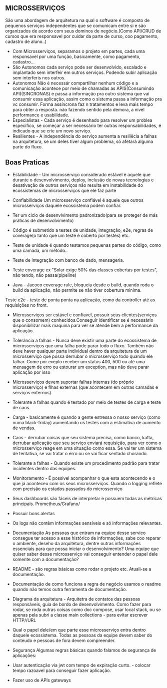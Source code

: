 ## MICROSSERVIÇOS ##

São uma abordagem de arquitetura na qual o software é composto de pequenos serviços independentes que se comunicam entre si e são organizados de acordo com seus dominos de negócio.(Como API/CRUD de cursos que era responsavel por cuidar da parte de curso, coo pagamento, cadastro de aluno..) 
- Com Microsserviços, separamos o projeto em partes, cada uma responsavel por uma função, basicamente, como pagamento, cadastro...
- São Autonomos cada serviço pode ser desenvolvido, escalado e implantado sem interfeir em outros serviços. Podendo subir aplicação sem interferis nos outros.
- Autonomos Não é necessár compartilhar nenhum código e a comunicação acontece por meio de chamadas as APIS(Consumindo API)(SINCRONAS) e passa a informação pra outro sistema que vai consumir essa aplicação, assim como o sistema passa a informação pra vc consumir.
Forma assíncrona faz n tratamentos e leva mais tempo para obter a resposta. não fazendo sentido pela demora, a nivel performance e usabilidade.
- Especialistas - Cada serviço é desenhado para resolver um problea especifico, se começar a ser necessário ter outras responsabilidades, é indicado que se crie um novo serviço.
- Resilientes - A independência do serviço aumenta a resiliêcia a falhas na arquitetura, se um deles tiver algum problema, só afetará alguma parte do fluxo.

## Boas Praticas ##
- Estabilidade - Um microsserviço considerado estável é aquele que durante o desenvolvimento, deploy, inclusão de novas tecnologias e desativação de outros serviços não resulta em instabilidade do ecossistemas de microsserviços que ele faz parte
- Confiabilidade Um microsserviço confiável é aquele que outros microsserviços daquele ecossistema podem confiar.
- Ter um ciclo de desenvlvimento padronizado(para se proteger de más práticas de desenvolvimento)
- Código é submetido a testes de unidade, integração, e2e, regras de coverage(o tanto que um teste é coberto por testes) etc.

- Teste de unidade é quando testamos pequenas partes do código, como uma camada, um método..

- Teste de integração com banco de dado, mensageria.

- Teste coverage ex "Solar exige 50% das classes cobertas por testes", não tendo, não passa(pipeline)
- Java - Jacoco coverage rule, bloqueia desde o build, quando roda o build da aplicação, não permite se não tiver cobertura minima. 

Teste e2e - teste de ponta ponta na aplicação, como da controller até as requisições no front.

- Microsserviços ser estável e confiavel, possuir seus clientes(serviços que o consomem) conhecidos.Conseguir identificar se é necessário disponibilizar mais maquina para ver se atende bem a performance da aplicação.

- Tolerância a falhas - Nunca deve existir uma parte do ecossistema de microsserviços que uma falha pode parar todo o fluxo. Também não deve haver qualquer parte individual dentro da arquitetura de um microsserviço que possa derrubar o microsserviço todo quando ele falhar. Come por exeplo receber um status 400, 500 ou até uma mensagem de erro ou estourar um exception, mas não deve parar aplicação por isso

- Microsserviços devem suportar falhas internas (do próprio microsserviço) e flhas externas (que acontecem em outras camadas e serviços externos).

- Tolerante a falhas quando é testado por meio de testes de carga e teste de caos.
- Carga - basicamente é quando a gente estressa o nosso serviço (como numa black-friday) aumentando os testes com a estimativa de aumento de vendas.

- Caos - derrubar coisas que seu sistema precisa, como banco, kafta, derrubar aplicação que seu serviço enviará requisição, para ver como o microsserviço reage em uma situação como essa. Se vai ter um sistema de tentativa, se vai tratar o erro ou se vai ficar sentado chorando.

- Tolerante a falhas - Quando existe um procedimento padrão para tratar incidentes dentro das equipes.

- Monitoramento - É possivel acompanhar o que esta acontecendo e o que já aconteceu com os seus microsserviços. Quando o logging reflete com precisão os estados passados do microsserviço

- Seus dashboards são fáceis de interpretar e possuem todas as métricas principais. Prometheus/Grafano/ 
- Possuir bons alertas
- Os logs não contêm informações sensíveis e só informações relevantes.

- Documentação
As pessoas que entram na equipe desse servico consegue ter acesso a esse histórico de informações, sabe coo reparar o ambiente, deseho da arquitetura, dentre outras informações essenciais para que possa iniciar o desenvolvimento? Uma equipe que quiser saber desse microsserviço vai conseguir entender o papel dele somente com a documentação?
- README -  são regras básicas como rodar o projeto etc. Atuali-se a documentação.
- Documentação de como funciona a regra de negócio usamos o readme quando não temos outra ferramenta de documentação.
- Diagrama da arquitetura - Arquitetra de contatos das pessoas responsáveis, guia de bordo de desenvolvimento. Como fazer para rodar, se roda outras coisas como doc compose, usar local stack, ou se apenas pela subri a classe main
collections - para evitar escrever HTTP//URL

- Qual o papel dele/em que parte esse microsserviço entra dentro daquele ecossistema.
Todas as pessoas da equipe devem saber do conteudo e pessoas de fora devem compreender.

- Segurança 
Algumas regras básicas quando falamos de segurança de aplicações:
- Usar autenticação via jwt com tempo de expiração curto. - colocar tempo razoavel para conseguir fazer aplicação.

- Fazer uso de APIs gateways

